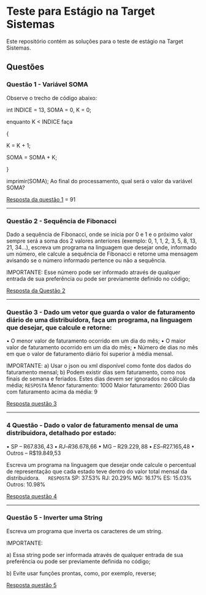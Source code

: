 # Teste para Estágio na Target Sistemas

Este repositório contém as soluções para o teste de estágio na Target Sistemas.

## Questões

### Questão 1 - Variável SOMA

Observe o trecho de código abaixo:

int INDICE = 13, SOMA = 0, K = 0;

enquanto K < INDICE faça

{

K = K + 1;

SOMA = SOMA + K;

}

imprimir(SOMA);
Ao final do processamento, qual será o valor da variável SOMA?

[Resposta da questão 1](https://github.com/AliceKowai/Teste/blob/main/um.py) = 91

------------------------------------------------------------------------------------------------------
### Questão 2 - Sequência de Fibonacci

Dado a sequência de Fibonacci, onde se inicia por 0 e 1 e o próximo valor sempre será a soma dos 2 valores anteriores (exemplo: 0, 1, 1, 2, 3, 5, 8, 13, 21, 34...), escreva um programa na linguagem que desejar onde, informado um número, ele calcule a sequência de Fibonacci e retorne uma mensagem avisando se o número informado pertence ou não a sequência.

IMPORTANTE: Esse número pode ser informado através de qualquer entrada de sua preferência ou pode ser previamente definido no código;

[Resposta da Questão 2](https://github.com/AliceKowai/Teste/blob/main/dois.py)

------------------------------------------------------------------------------------------------------

### Questão 3 - Dado um vetor que guarda o valor de faturamento diário de uma distribuidora, faça um programa, na linguagem que desejar, que calcule e retorne:
• O menor valor de faturamento ocorrido em um dia do mês;
• O maior valor de faturamento ocorrido em um dia do mês;
• Número de dias no mês em que o valor de faturamento diário foi superior à média mensal.

IMPORTANTE:
a) Usar o json ou xml disponível como fonte dos dados do faturamento mensal;
b) Podem existir dias sem faturamento, como nos finais de semana e feriados. Estes dias devem ser ignorados no cálculo da média; 
`RESPOSTA`
Menor faturamento: 1000
Maior faturamento: 2600
Dias com faturamento acima da média: 9

[Resposta questão 3](https://github.com/AliceKowai/Teste/blob/main/tres.py)

------------------------------------------------------------------------------------------------------
### 4 Questão - Dado o valor de faturamento mensal de uma distribuidora, detalhado por estado:
• SP – R$67.836,43
• RJ – R$36.678,66
• MG – R$29.229,88
• ES – R$27.165,48
• Outros – R$19.849,53

Escreva um programa na linguagem que desejar onde calcule o percentual de representação que cada estado teve dentro do valor total mensal da distribuidora.  
`RESPOSTA`
SP: 37.53%
RJ: 20.29%
MG: 16.17%
ES: 15.03%
Outros: 10.98%

[Resposta questão 4](https://github.com/AliceKowai/Teste/blob/main/quatro.py)

------------------------------------------------------------------------------------------------------
### Questão 5 - Inverter uma String

Escreva um programa que inverta os caracteres de um string.

IMPORTANTE:

a) Essa string pode ser informada através de qualquer entrada de sua preferência ou pode ser previamente definida no código;

b) Evite usar funções prontas, como, por exemplo, reverse;

[Resposta questão 5](https://github.com/AliceKowai/Teste/blob/main/cinco.py)

